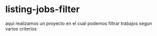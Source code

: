 # listing-jobs-filter

aqui realizamos un proyecto en el cual podemos filtrar trabajos segun varios criterios

